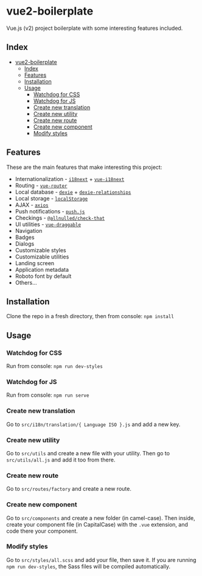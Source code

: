 # vue2-boilerplate

Vue.js (v2) project boilerplate with some interesting features included.

## Index

- [vue2-boilerplate](#vue2-boilerplate)
  - [Index](#index)
  - [Features](#features)
  - [Installation](#installation)
  - [Usage](#usage)
    - [Watchdog for CSS](#watchdog-for-css)
    - [Watchdog for JS](#watchdog-for-js)
    - [Create new translation](#create-new-translation)
    - [Create new utility](#create-new-utility)
    - [Create new route](#create-new-route)
    - [Create new component](#create-new-component)
    - [Modify styles](#modify-styles)

## Features

These are the main features that make interesting this project:

 - Internationalization - [`i18next`](https://github.com/i18next/i18next) + [`vue-i18next`](https://github.com/panter/vue-i18next)
 - Routing - [`vue-router`](https://github.com/vuejs/vue-router)
 - Local database - [`dexie`](https://github.com/dexie/Dexie.js) + [`dexie-relationships`](https://github.com/ignasbernotas/dexie-relationships)
 - Local storage - [`localStorage`](https://developer.mozilla.org/es/docs/Web/API/Window/localStorage)
 - AJAX - [`axios`](https://github.com/axios/axios)
 - Push notifications - [`push.js`](https://github.com/Nickersoft/push.js/)
 - Checkings - [`@allnulled/check-that`](https://github.com/allnulled/check-that)
 - UI utilities - [`vue-draggable`](https://github.com/SortableJS/Vue.Draggable)
 - Navigation
 - Badges
 - Dialogs
 - Customizable styles
 - Customizable utilities
 - Landing screen
 - Application metadata
 - Roboto font by default
 - Others...

## Installation

Clone the repo in a fresh directory, then from console: `npm install`

## Usage

### Watchdog for CSS

Run from console: `npm run dev-styles`

### Watchdog for JS

Run from console: `npm run serve`

### Create new translation

Go to `src/i18n/translation/{ Language ISO }.js` and add a new key.

### Create new utility

Go to `src/utils` and create a new file with your utility. Then go to `src/utils/all.js` and add it too from there.

### Create new route

Go to `src/routes/factory` and create a new route.

### Create new component

Go to `src/components` and create a new folder (in camel-case). Then inside, create your component file (in CapitalCase) with the `.vue` extension, and code there your component.

### Modify styles

Go to `src/styles/all.scss` and add your file, then save it. If you are running `npm run dev-styles`, the Sass files will be compiled automatically.

